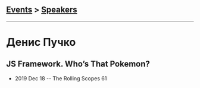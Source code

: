 ## [Events](../README.md) > [Speakers](../speakers.md)
---

# Денис Пучко​

## JS Framework. Who’s That Pokemon?
- 2019 Dec 18 -- The Rolling Scopes 61    
